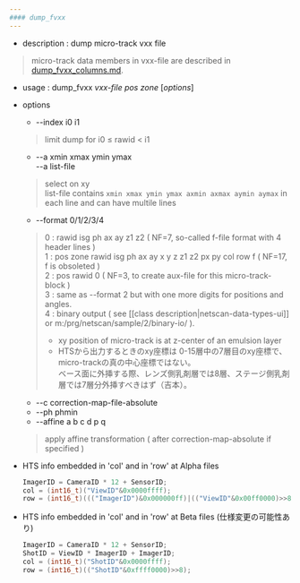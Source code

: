 ```yaml
---
#### dump_fvxx
---
```


+ description : dump micro-track vxx file  
> micro-track data members in vxx-file are described in [dump_fvxx_columns.md](dump_fvxx_columns.md).  

+ usage : dump_fvxx *vxx-file* *pos* *zone* [*options*]
+ options
  - --index i0 i1
  > limit dump for i0 &le; rawid < i1  

  - --a xmin xmax ymin ymax  
    --a list-file
  > select on xy  
  > list-file contains ```xmin xmax ymin ymax axmin axmax aymin aymax``` in each line and can have multile lines  

  - --format 0/1/2/3/4
  > 0 : rawid isg ph ax ay z1 z2 ( NF=7, so-called f-file format with 4 header lines )  
  > 1 : pos zone rawid isg ph ax ay x y z z1 z2 px py col row f ( NF=17, f is obsoleted )  
  > 2 : pos rawid 0 ( NF=3, to create aux-file for this micro-track-block )  
  > 3 : same as --format 2 but with one more digits for positions and angles.  
  > 4 : binary output ( see [[class description|netscan-data-types-ui]] or m:/prg/netscan/sample/2/binary-io/ ).  
  >  
  > - xy position of micro-track is at z-center of an emulsion layer  
  > - HTSから出力するときのxy座標は 0-15層中の7層目のxy座標で、micro-trackの真の中心座標ではない。  
  >   ベース面に外挿する際、レンズ側乳剤層では8層、ステージ側乳剤層では7層分外挿すべきはず（吉本）。  
  
  - --c correction-map-file-absolute
  - --ph phmin
  - --affine a b c d p q
  > apply affine transformation ( after correction-map-absolute if specified )  

+ HTS info embedded in 'col' and in 'row' at Alpha files
  ``` c
  ImagerID = CameraID * 12 + SensorID;
  col = (int16_t)("ViewID"&0x0000ffff);
  row = (int16_t)((("ImagerID")&0x000000ff)|(("ViewID"&0x00ff0000)>>8));
  ```
+ HTS info embedded in 'col' and in 'row' at Beta files (仕様変更の可能性あり)
  ``` c
  ImagerID = CameraID * 12 + SensorID;
  ShotID = ViewID * ImagerID + ImagerID;
  col = (int16_t)("ShotID"&0x0000ffff);
  row = (int16_t)(("ShotID"&0xffff0000)>>8);
  ```
